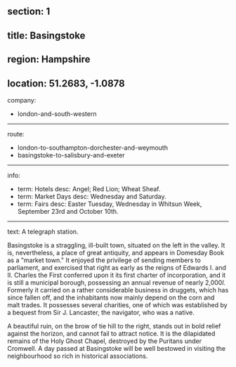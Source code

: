 ﻿section: 1
----
title: Basingstoke
----
region: Hampshire
----
location: 51.2683, -1.0878
----
company:
- london-and-south-western
----
route:
- london-to-southampton-dorchester-and-weymouth
- basingstoke-to-salisbury-and-exeter
----
info:
- term: Hotels
  desc: Angel; Red Lion; Wheat Sheaf.
- term: Market Days
  desc: Wednesday and Saturday.
- term: Fairs
  desc: Easter Tuesday, Wednesday in Whitsun Week, September 23rd and October 10th.
----
text: A telegraph station.

Basingstoke is a straggling, ill-built town, situated on the left in the valley. It is, nevertheless, a place of great antiquity, and appears in Domesday Book as a "market town." It enjoyed the privilege of sending members to parliament, and exercised that right as early as the reigns of Edwards I. and II. Charles the First conferred upon it its first charter of incorporation, and it is still a municipal borough, possessing an annual revenue of nearly 2,000*l*. Formerly it carried on a rather considerable business in druggets, which has since fallen off, and the inhabitants now mainly depend on the corn and malt trades. It possesses several charities, one of which was established by a bequest from Sir J. Lancaster, the navigator, who was a native.

A beautiful ruin, on the brow of tie hill to the right, stands out in bold relief against the horizon, and cannot fail to attract notice. It is the dilapidated remains of the Holy Ghost Chapel, destroyed by the Puritans under Cromwell. A day passed at Basingstoke will be well bestowed in visiting the neighbourhood so rich in historical associations.
